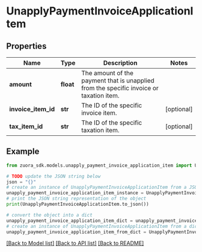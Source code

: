 # UnapplyPaymentInvoiceApplicationItem


## Properties

Name | Type | Description | Notes
------------ | ------------- | ------------- | -------------
**amount** | **float** | The amount of the payment that is unapplied from the specific invoice or taxation item.  | 
**invoice_item_id** | **str** | The ID of the specific invoice item.  | [optional] 
**tax_item_id** | **str** | The ID of the specific taxation item.  | [optional] 

## Example

```python
from zuora_sdk.models.unapply_payment_invoice_application_item import UnapplyPaymentInvoiceApplicationItem

# TODO update the JSON string below
json = "{}"
# create an instance of UnapplyPaymentInvoiceApplicationItem from a JSON string
unapply_payment_invoice_application_item_instance = UnapplyPaymentInvoiceApplicationItem.from_json(json)
# print the JSON string representation of the object
print(UnapplyPaymentInvoiceApplicationItem.to_json())

# convert the object into a dict
unapply_payment_invoice_application_item_dict = unapply_payment_invoice_application_item_instance.to_dict()
# create an instance of UnapplyPaymentInvoiceApplicationItem from a dict
unapply_payment_invoice_application_item_from_dict = UnapplyPaymentInvoiceApplicationItem.from_dict(unapply_payment_invoice_application_item_dict)
```
[[Back to Model list]](../README.md#documentation-for-models) [[Back to API list]](../README.md#documentation-for-api-endpoints) [[Back to README]](../README.md)


